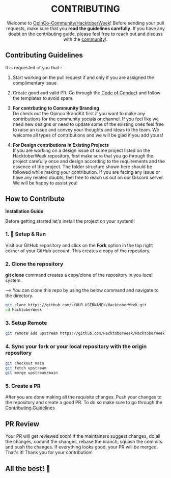 <h1 align = "center">CONTRIBUTING</h1>

<div align = "center">

Welcome to [OpInCo-Community/HacktoberWeek](https://github.com/OpInCo-Community/HacktoberWeek)!
Before sending your pull requests, make sure that you __read the guidelines carefully__.
If you have any doubt on the contributing guide, please feel free to reach out and discuss with the
[community](https://discord.gg/uG3KwXkgfG)!.

</div>

## Contributing Guidelines
It is requested of you that - 
    
1. Start working on the pull request if and only if you are assigned the complimentary issue.
2. Create good and valid PR. Go through the [Code of Conduct](https://github.com/OpInCo-Community/HacktoberWeek/blob/main/CODE_OF_CONDUCT.md) and follow the templates to avoid spam.
3. **For contrbuting to Community Branding** <br>
Do check out the Opinco BrandKit first if you want to make any contributions for the community socials or channel. If you feel like we need new designs or need to update some of the existing ones feel free to raise an issue and convey your thoughts and ideas to the team. We welcome all types of contributions and we will be glad if you add yours!

4. **For Design contributions in Existing Projects** <br>
If you are working on a design issue of some project listed on the HacktoberWeek repository, first make sure that you go through the project carefully once and design according to the requirements and the essence of the project. The folder structure shown here should be followed while making your contribution. If you are facing any issue or have any related doubts, feel free to reach us out on our Discord server. We will be happy to assist you!

## How to Contribute  
**Installation Guide**

Before getting started let's install the project on your system!!

### 1. 🔨 Setup & Run

Visit our GitHub repository and click on the **Fork** option in the top right corner of your GitHub account.
This creates a copy of the repository.


### 2. Clone the repository
**git clone** command creates a copy/clone of the repository in you local system.

--> You can clone this repo by using the below command and navigate to the directory.

```bash
git clone https://github.com/<YOUR_USERNAME>/HacktoberWeek.git
cd HacktoberWeek
```

### 3. Setup Remote

```bash
git remote add upstream https://github.com/HacktoberWeek/HacktoberWeek.git
```

### 4. Sync your fork or your local repository with the origin repository

  ```bash
  git checkout main
  git fetch upstream
  git merge upstream/main
  ```

### 5. Create a PR
After you are done making all the requisite changes. Push your changes to the repository and create a good PR.
To do so make sure to go through the [Contributing Guidelines](#contributing-guidelines)


## PR Review
Your PR will get reviewed soon! If the maintainers suggest changes, do all the changes, commit the changes, rebase the branch, squash the commits and push the changes. If everything looks good, your PR will be merged.
That's it! Thank you for your contribution! 
## All the best! 🥇